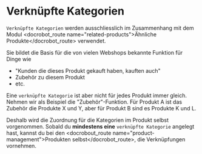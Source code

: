 # Verknüpfte Kategorien

`Verknüpfte Kategorien` werden ausschliesslich im Zusammenhang mit dem Modul <docrobot_route name="related-products">Ähnliche Produkte</docrobot_route> verwendet.

Sie bildet die Basis für die von vielen Webshops bekannte Funktion für Dinge wie

* "Kunden die dieses Produkt gekauft haben, kauften auch"
* Zubehör zu diesem Produkt
* etc.

Eine `verknüpfte Kategorie` ist aber nicht für jedes Produkt immer gleich.
Nehmen wir als Beispiel die "Zubehör"-Funktion. Für Produkt A ist das Zubehör die Produkte X und Y, aber für Produkt B sind es Produkte K und L.

Deshalb wird die Zuordnung für die Kategorien im Produkt selbst vorgenommen.
Sobald du **mindestens eine** `verknüpfte Kategorie` angelegt hast, kannst du bei den <docrobout_route name="product-management">Produkten selbst</docrobot_route>, die Verknüpfungen vornehmen.
